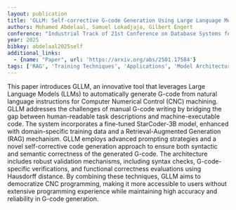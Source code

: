 ```yaml
---
layout: publication
title: 'GLLM: Self-corrective G-code Generation Using Large Language Models With User Feedback'
authors: Mohamed Abdelaal, Samuel Lokadjaja, Gilbert Engert
conference: "Industrial Track of 21st Conference on Database Systems for Business Technology and Web (BTW) 2025"
year: 2025
bibkey: abdelaal2025self
additional_links:
  - {name: "Paper", url: 'https://arxiv.org/abs/2501.17584'}
tags: ['RAG', 'Training Techniques', 'Applications', 'Model Architecture', 'Prompting']
---
```

This paper introduces GLLM, an innovative tool that leverages Large Language
Models (LLMs) to automatically generate G-code from natural language
instructions for Computer Numerical Control (CNC) machining. GLLM addresses the
challenges of manual G-code writing by bridging the gap between human-readable
task descriptions and machine-executable code. The system incorporates a
fine-tuned StarCoder-3B model, enhanced with domain-specific training data and
a Retrieval-Augmented Generation (RAG) mechanism. GLLM employs advanced
prompting strategies and a novel self-corrective code generation approach to
ensure both syntactic and semantic correctness of the generated G-code. The
architecture includes robust validation mechanisms, including syntax checks,
G-code-specific verifications, and functional correctness evaluations using
Hausdorff distance. By combining these techniques, GLLM aims to democratize CNC
programming, making it more accessible to users without extensive programming
experience while maintaining high accuracy and reliability in G-code
generation.
